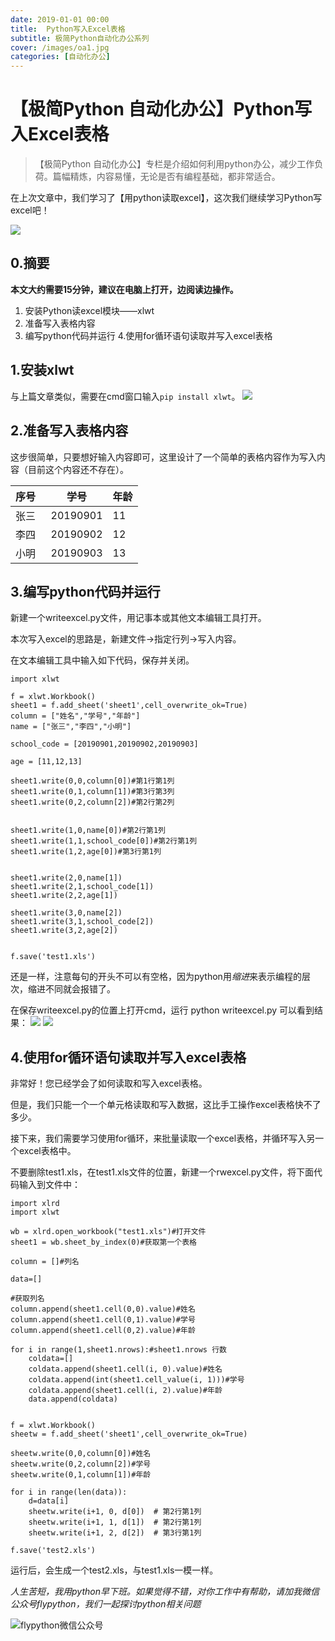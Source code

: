 ```yaml
---
date: 2019-01-01 00:00
title:  Python写入Excel表格
subtitle: 极简Python自动化办公系列
cover: /images/oa1.jpg
categories: [自动化办公]
---
```

# 【极简Python 自动化办公】Python写入Excel表格



>【极简Python 自动化办公】专栏是介绍如何利用python办公，减少工作负荷。篇幅精炼，内容易懂，无论是否有编程基础，都非常适合。



在上次文章中，我们学习了【用python读取excel】，这次我们继续学习Python写excel吧！



![](http://jcjview.github.io/img/flypythonpython-excel-tutorial.jpg)


## 0.摘要

**本文大约需要15分钟，建议在电脑上打开，边阅读边操作。**

1. 安装Python读excel模块——xlwt
2. 准备写入表格内容
3. 编写python代码并运行
4.使用for循环语句读取并写入excel表格

## 1.安装xlwt

与上篇文章类似，需要在cmd窗口输入```pip install xlwt```。
![](http://jcjview.github.io/img/flypythonpythonexcelw2.png)

## 2.准备写入表格内容

这步很简单，只要想好输入内容即可，这里设计了一个简单的表格内容作为写入内容（目前这个内容还不存在）。

| 序号  | 学号 |年龄 |
| --- | --- |--- |
| 张三 | 20190901 |11|
| 李四 |20190902|12 |
| 小明 | 20190903 |13 |

## 3.编写python代码并运行

新建一个writeexcel.py文件，用记事本或其他文本编辑工具打开。

本次写入excel的思路是，新建文件->指定行列->写入内容。

在文本编辑工具中输入如下代码，保存并关闭。

```
import xlwt

f = xlwt.Workbook()
sheet1 = f.add_sheet('sheet1',cell_overwrite_ok=True)
column = ["姓名","学号","年龄"]
name = ["张三","李四","小明"]

school_code = [20190901,20190902,20190903]

age = [11,12,13]

sheet1.write(0,0,column[0])#第1行第1列
sheet1.write(0,1,column[1])#第3行第3列
sheet1.write(0,2,column[2])#第2行第2列


sheet1.write(1,0,name[0])#第2行第1列
sheet1.write(1,1,school_code[0])#第2行第1列
sheet1.write(1,2,age[0])#第3行第1列


sheet1.write(2,0,name[1])
sheet1.write(2,1,school_code[1])
sheet1.write(2,2,age[1])

sheet1.write(3,0,name[2])
sheet1.write(3,1,school_code[2])
sheet1.write(3,2,age[2])


f.save('test1.xls')
```

还是一样，注意每句的开头不可以有空格，因为python用*缩进*来表示编程的层次，缩进不同就会报错了。


在保存writeexcel.py的位置上打开cmd，运行 python writeexcel.py
可以看到结果：
![](http://jcjview.github.io/img/flypythonpythonexcelw4.png)
![](http://jcjview.github.io/img/flypythonpythonexcelw5.png)


## 4.使用for循环语句读取并写入excel表格

非常好！您已经学会了如何读取和写入excel表格。

但是，我们只能一个一个单元格读取和写入数据，这比手工操作excel表格快不了多少。

接下来，我们需要学习使用for循环，来批量读取一个excel表格，并循环写入另一个excel表格中。

不要删除test1.xls，在test1.xls文件的位置，新建一个rwexcel.py文件，将下面代码输入到文件中：

```
import xlrd
import xlwt

wb = xlrd.open_workbook("test1.xls")#打开文件
sheet1 = wb.sheet_by_index(0)#获取第一个表格

column = []#列名

data=[]

#获取列名
column.append(sheet1.cell(0,0).value)#姓名
column.append(sheet1.cell(0,1).value)#学号
column.append(sheet1.cell(0,2).value)#年龄

for i in range(1,sheet1.nrows):#sheet1.nrows 行数
    coldata=[]
    coldata.append(sheet1.cell(i, 0).value)#姓名
    coldata.append(int(sheet1.cell_value(i, 1)))#学号
    coldata.append(sheet1.cell(i, 2).value)#年龄
    data.append(coldata)


f = xlwt.Workbook()
sheetw = f.add_sheet('sheet1',cell_overwrite_ok=True)

sheetw.write(0,0,column[0])#姓名
sheetw.write(0,2,column[2])#学号
sheetw.write(0,1,column[1])#年龄

for i in range(len(data)):
    d=data[i]
    sheetw.write(i+1, 0, d[0])  # 第2行第1列
    sheetw.write(i+1, 1, d[1])  # 第2行第1列
    sheetw.write(i+1, 2, d[2])  # 第3行第1列

f.save('test2.xls')

```

运行后，会生成一个test2.xls，与test1.xls一模一样。



*人生苦短，我用python早下班。如果觉得不错，对你工作中有帮助，请加我微信公众号flypython，我们一起探讨python相关问题*

  ![flypython微信公众号](https://flypython.com/images/wechat.png)